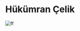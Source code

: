 # Hükümran Çelik
![ff](https://user-images.githubusercontent.com/36935662/58375300-36844b00-7f58-11e9-832e-55d48d05548e.PNG)


